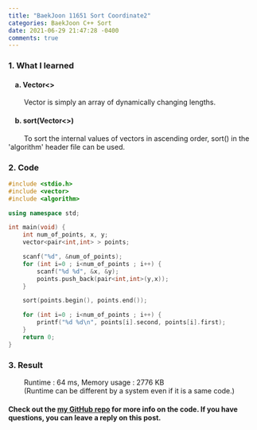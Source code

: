 ```yaml
---
title: "BaekJoon 11651 Sort Coordinate2"
categories: BaekJoon C++ Sort
date: 2021-06-29 21:47:28 -0400
comments: true
---
```


### 1. What I learned
#### &nbsp;&nbsp;&nbsp;&nbsp;a. Vector<>
&nbsp;&nbsp;&nbsp;&nbsp;&nbsp;&nbsp;&nbsp;&nbsp;Vector is simply an array of dynamically changing lengths.   
#### &nbsp;&nbsp;&nbsp;&nbsp;b. sort(Vector<>)
&nbsp;&nbsp;&nbsp;&nbsp;&nbsp;&nbsp;&nbsp;&nbsp;To sort the internal values of vectors in ascending order, sort() in the 'algorithm' header file can be used.   

### 2. Code
```cpp
#include <stdio.h>
#include <vector>
#include <algorithm>

using namespace std;

int main(void) {
    int num_of_points, x, y;
    vector<pair<int,int> > points;

    scanf("%d", &num_of_points);
    for (int i=0 ; i<num_of_points ; i++) {
        scanf("%d %d", &x, &y);
        points.push_back(pair<int,int>(y,x));
    }

    sort(points.begin(), points.end());

    for (int i=0 ; i<num_of_points ; i++) {
        printf("%d %d\n", points[i].second, points[i].first);
    }
    return 0;
}
```

### 3. Result
&nbsp;&nbsp;&nbsp;&nbsp;&nbsp;&nbsp;&nbsp;&nbsp;Runtime : 64 ms, Memory usage : 2776 KB  
&nbsp;&nbsp;&nbsp;&nbsp;&nbsp;&nbsp;&nbsp;&nbsp;(Runtime can be different by a system even if it is a same code.)

#### Check out the [my GitHub repo][hyuk-gh] for more info on the code. If you have questions, you can leave a reply on this post.
[hyuk-gh]: https://github.com/dlgur1994/StudyAlgorithms
